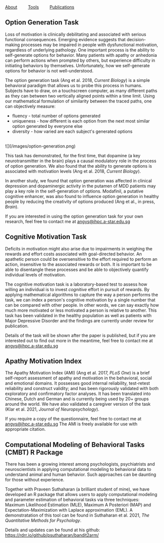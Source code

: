 [About](/index.md) &nbsp;&nbsp;&nbsp;&nbsp;&nbsp;&nbsp;&nbsp; [Tools](/tools.md) &nbsp;&nbsp;&nbsp;&nbsp;&nbsp;&nbsp;&nbsp; [Publications](/publications.md)
 
## Option Generation Task
Loss of motivation is clinically debilitating and associated with serious functional consequences. Emerging evidence suggests that decision-making processes may be impaired in people with dysfunctional motivation, regardless of underlying pathology. One important process is the ability to self-generate options for behavior. Many patients with apathy or anhedonia can perform actions when prompted by others, but experience difficulty in initiating behaviors by themselves. Unfortunately, how we self-generate options for behavior is not well-understood. 

The option generation task (Ang et al. 2018, <i>Current Biology</i>) is a simple behavioral paradigm that allows us to probe this process in humans. Subjects have to draw, on a touchscreen computer, as many different paths as they can between two vertically aligned points within a time limit. Using our mathematical formulation of similarity between the traced paths, one can objectively measure:
* fluency - total number of options generated
* uniqueness - how different is each option from the next most similar option generated by everyone else
* diversity - how varied are each subject's generated options   
<br>
![](/images/option-generation.png)

This task has demonstrated, for the first time, that dopamine (a key neurotransmitter in the brain) plays a causal modulatory role in the process of option generation. We also found that the ability to generate options is associated with motivation levels (Ang et al. 2018, <i>Current Biology</i>). 

In another study, we found that option generation was affected in clinical depression and dopaminergic activity in the putamen of MDD patients may play a key role in the self-generation of options. Modafinil, a putative cognitive enhancer, was also found to influence option generation in healthy people by reducing the creativity of options produced (Ang et al., in press, <i>Brain</i>).     

If you are interested in using the option generation task for your own research, feel free to contact me at angys@ihpc.a-star.edu.sg   

## Cognitive Motivation Task
Deficits in motivation might also arise due to impairments in weighing the rewards and effort costs associated with goal-directed behavior. An apathetic person could be oversensitive to the effort required to perform an action, insensitive to the associated rewards or both. It is important to be able to disentangle these processes and be able to objectively quantify individual levels of motivation.

The cognitive motivation task is a laboratory-based test to assess how willing an individual is to invest <i>cognitive</i> effort in pursuit of rewards. By applying mathematical algorithms to capture the way a person performs the task, we can index a person's cognitive motivation by a single number that can be compared with other people. In other words, we can say exactly how much more motivated or less motivated a person is relative to another. This task has been validated in the healthy population as well as patients with Major Depressive Disorder and the findings are currently under review for publication. 

Details of the task will be shown after the paper is published, but if you are interested out to find out more in the meantime, feel free to contact me at angys@ihpc.a-star.edu.sg  

## Apathy Motivation Index
The Apathy Motivation Index (AMI) (Ang et al. 2017, <i>PLoS One</i>) is a brief self-report assessment of apathy and motivation in the behavioral, social and emotional domains. It possesses good internal reliability, test-retest reliability and construct validity; and has been rigorously validated with both exploratory and confirmatory factor analyses. It has been translated into Chinese, Dutch and German and is currently being used by 20+ groups around the world. We have also validated a caregiver version of the task (Klar et al. 2021, <i>Journal of Neuropsychology</i>). 

If you require a copy of the questionnaire, feel free to contact me at angys@ihpc.a-star.edu.sg The AMI is freely available for use with appropriate citation. 

## Computational Modeling of Behavioral Tasks (CMBT) R Package
There has been a growing interest among psychologists, psychiatrists and neuroscientists in applying computational modeling to behavioral data to understand animal and human behavior. Such approaches can be daunting for those without experience. 

Together with Praveen Suthaharan (a brilliant student of mine), we have developed an R package that allows users to apply computational modeling and parameter estimation of behavioral tasks via three techniques: Maximum Likelihood Estimation (MLE), Maximum A Posteriori (MAP) and Expectation-Maximization with Laplace approximation (EML). A demonstratation of this tool can be found in Suthaharan et al. 2021, <i>The Quantitative Methods for Psychology</i>. 

Details and updates can be found at his github: https://rdrr.io/github/psuthaharan/bandit2arm/
